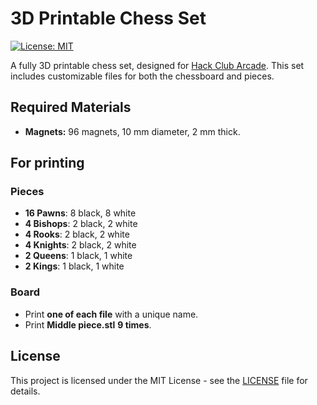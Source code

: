 # 3D Printable Chess Set

[![License: MIT](https://img.shields.io/badge/License-MIT-green.svg)](https://opensource.org/licenses/MIT)

A fully 3D printable chess set, designed for [Hack Club Arcade](https://hackclub.com/arcade/). This set includes customizable files for both the chessboard and pieces.

## Required Materials

- **Magnets:** 96 magnets, 10 mm diameter, 2 mm thick.

## For printing

### Pieces
- **16 Pawns**: 8 black, 8 white
- **4 Bishops**: 2 black, 2 white
- **4 Rooks**: 2 black, 2 white
- **4 Knights**: 2 black, 2 white
- **2 Queens**: 1 black, 1 white
- **2 Kings**: 1 black, 1 white

### Board
- Print **one of each file** with a unique name.
- Print **Middle piece.stl** **9 times**.

## License

This project is licensed under the MIT License - see the [LICENSE](LICENSE) file for details.
